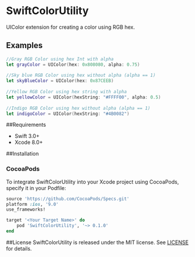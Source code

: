 # SwiftColorUtility
UIColor extension for creating a color using RGB hex.
## Examples
``` swift
//Gray RGB Color using hex Int with alpha
let grayColor = UIColor(hex: 0x808080, alpha: 0.75)
	
//Sky blue RGB Color using hex without alpha (alpha == 1)
let skyBlueColor = UIColor(hex: 0x87CEEB)
	
//Yellow RGB Color using hex string with alpha
let yellowColor = UIColor(hexString: "#FFFF00", alpha: 0.5)
	
//Indigo RGB Color using hex without alpha (alpha == 1)
let indigoColor = UIColor(hexString: "#4B0082")
```
##Requirements
	
- Swift 3.0+
- Xcode 8.0+

##Installation
	
### CocoaPods
To integrate SwiftColorUtility into your Xcode project using CocoaPods, specify it in your Podfile:
```ruby
source 'https://github.com/CocoaPods/Specs.git'
platform :ios, '9.0'
use_frameworks!

target '<Your Target Name>' do
    pod 'SwiftColorUtility', '~> 0.1.0'
end
```
##License
SwiftColorUtility is released under the MIT license. See [LICENSE](https://github.com/nazavrik/SwiftColorUtility/blob/master/LICENSE) for details.
